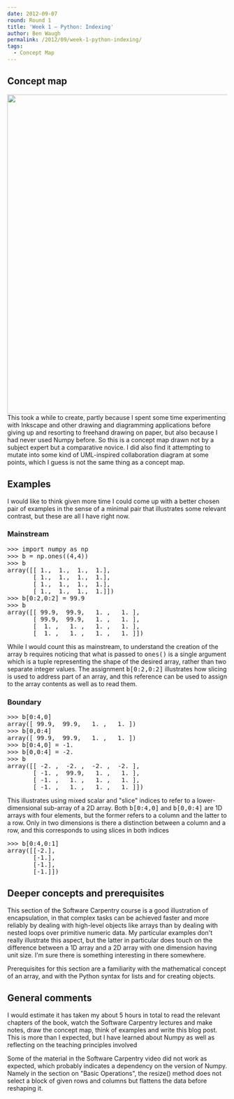 ```yaml
---
date: 2012-09-07
round: Round 1
title: 'Week 1 – Python: Indexing'
author: Ben Waugh
permalink: /2012/09/week-1-python-indexing/
tags:
  - Concept Map
---
```

## Concept map

[<img class="alignnone size-full wp-image-237" title="concept-map" src="http://files.software-carpentry.org/training-course/2012/09/concept-map1.jpg" alt="" width="993" height="729" />][1]This took a while to create, partly because I spent some time experimenting with Inkscape and other drawing and diagramming applications before giving up and resorting to freehand drawing on paper, but also because I had never used Numpy before. So this is a concept map drawn not by a subject expert but a comparative novice. I did also find it attempting to mutate into some kind of UML-inspired collaboration diagram at some points, which I guess is not the same thing as a concept map.

## Examples

I would like to think given more time I could come up with a better chosen pair of examples in the sense of a minimal pair that illustrates some relevant contrast, but these are all I have right now.

### Mainstream

<pre>&gt;&gt;&gt; import numpy as np
&gt;&gt;&gt; b = np.ones((4,4))
&gt;&gt;&gt; b
array([[ 1.,  1.,  1.,  1.],
       [ 1.,  1.,  1.,  1.],
       [ 1.,  1.,  1.,  1.],
       [ 1.,  1.,  1.,  1.]])
&gt;&gt;&gt; b[0:2,0:2] = 99.9
&gt;&gt;&gt; b
array([[ 99.9,  99.9,   1. ,   1. ],
       [ 99.9,  99.9,   1. ,   1. ],
       [  1. ,   1. ,   1. ,   1. ],
       [  1. ,   1. ,   1. ,   1. ]])</pre>

While I would count this as mainstream, to understand the creation of the array <tt>b</tt> requires noticing that what is passed to <tt>ones()</tt> is a single argument which is a tuple representing the shape of the desired array, rather than two separate integer values. The assignment <tt>b[0:2,0:2]</tt> illustrates how slicing is used to address part of an array, and this reference can be used to assign to the array contents as well as to read them.

### Boundary

<pre>&gt;&gt;&gt; b[0:4,0]
array([ 99.9,  99.9,   1. ,   1. ])
&gt;&gt;&gt; b[0,0:4]
array([ 99.9,  99.9,   1. ,   1. ])
&gt;&gt;&gt; b[0:4,0] = -1.
&gt;&gt;&gt; b[0,0:4] = -2.
&gt;&gt;&gt; b
array([[ -2. ,  -2. ,  -2. ,  -2. ],
       [ -1. ,  99.9,   1. ,   1. ],
       [ -1. ,   1. ,   1. ,   1. ],
       [ -1. ,   1. ,   1. ,   1. ]])</pre>

This illustrates using mixed scalar and "slice" indices to refer to a lower-dimensional sub-array of a 2D array. Both <tt>b[0:4,0]</tt> and <tt>b[0,0:4]</tt> are 1D arrays with four elements, but the former refers to a column and the latter to a row. Only in two dimensions is there a distinction between a column and a row, and this corresponds to using slices in both indices

<pre>&gt;&gt;&gt; b[0:4,0:1]
array([[-2.],
       [-1.],
       [-1.],
       [-1.]])</pre>

## Deeper concepts and prerequisites

This section of the Software Carpentry course is a good illustration of encapsulation, in that complex tasks can be achieved faster and more reliably by dealing with high-level objects like arrays than by dealing with nested loops over primitive numeric data. My particular examples don't really illustrate this aspect, but the latter in particular does touch on the difference between a 1D array and a 2D array with one dimension having unit size. I'm sure there is something interesting in there somewhere.

Prerequisites for this section are a familiarity with the mathematical concept of an array, and with the Python syntax for lists and for creating objects.

## General comments

I would estimate it has taken my about 5 hours in total to read the relevant chapters of the book, watch the Software Carpentry lectures and make notes, draw the concept map, think of examples and write this blog post. This is more than I expected, but I have learned about Numpy as well as reflecting on the teaching principles involved

Some of the material in the Software Carpentry video did not work as expected, which probably indicates a dependency on the version of Numpy. Namely in the section on "Basic Operations", the resize() method does not select a block of given rows and columns but flattens the data before reshaping it.

 [1]: http://files.software-carpentry.org/training-course/2012/09/concept-map1.jpg
